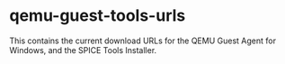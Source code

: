 # qemu-guest-tools-urls
This contains the current download URLs for the QEMU Guest Agent for Windows, and the SPICE Tools Installer.
